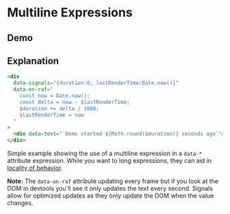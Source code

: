 # Multiline Expressions

## Demo

<div
	data-signals="{duration:0, lastRenderTime:Date.now()}"
  data-on-raf="
    const now = Date.now();
	const delta = now - $lastRenderTime;
	$duration += delta / 1000;
	$lastRenderTime = now
  "
>
	<div data-text="`Demo started ${Math.round($duration)} seconds ago`"></div>
</div>

## Explanation

```html
<div
  data-signals="{duration:0, lastRenderTime:Date.now()}"
  data-on-raf="
    const now = Date.now();
    const delta = now - $lastRenderTime;
    $duration += delta / 1000;
    $lastRenderTime = now
  "
>
  <div data-text="`Demo started ${Math.round($duration)} seconds ago`"></div>
</div>
```

Simple example showing the use of a multiline expression in a `data-*` attribute expression. While you want to long expressions, they can aid in [locality of behavior](https://htmx.org/essays/locality-of-behaviour/).

**Note:** The `data-on-raf` attribute updating every frame but if you look at the DOM in devtools you'll see it only updates the text every second. Signals allow for optimized updates as they only update the DOM when the value changes.
